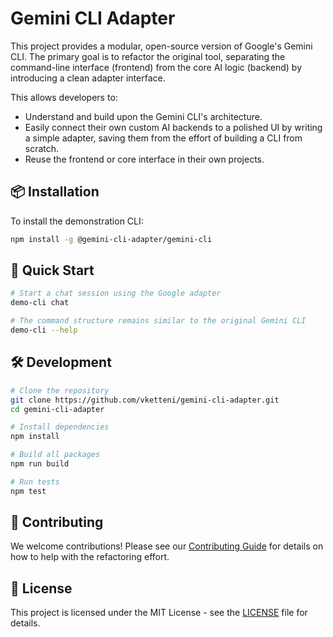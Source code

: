 # Gemini CLI Adapter

This project provides a modular, open-source version of Google's Gemini CLI. The primary goal is to refactor the original tool, separating the command-line interface (frontend) from the core AI logic (backend) by introducing a clean adapter interface.

This allows developers to:
- Understand and build upon the Gemini CLI's architecture.
- Easily connect their own custom AI backends to a polished UI by writing a simple adapter, saving them from the effort of building a CLI from scratch.
- Reuse the frontend or core interface in their own projects.

## 📦 Installation

To install the demonstration CLI:

```bash
npm install -g @gemini-cli-adapter/gemini-cli
```

## 🎯 Quick Start

```bash
# Start a chat session using the Google adapter
demo-cli chat

# The command structure remains similar to the original Gemini CLI
demo-cli --help
```



## 🛠️ Development

```bash
# Clone the repository
git clone https://github.com/vketteni/gemini-cli-adapter.git
cd gemini-cli-adapter

# Install dependencies
npm install

# Build all packages
npm run build

# Run tests
npm test
```

## 🤝 Contributing

We welcome contributions! Please see our [Contributing Guide](./CONTRIBUTING.md) for details on how to help with the refactoring effort.

## 📄 License

This project is licensed under the MIT License - see the [LICENSE](./LICENSE) file for details.
